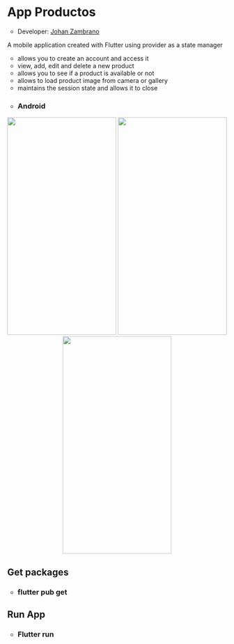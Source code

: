 <h1>App Productos</h1>
<ul>
  <li type="circle">Developer: <a href="https://www.linkedin.com/in/johan-zambrano-b537501bb/">Johan Zambrano</a></li>
</ul>

A mobile application created with Flutter using provider as a state manager

<ul>
  <li type="circle">allows you to create an account and access it</li>
  <li type="circle">view, add, edit and delete a new product</li>
  <li type="circle">allows you to see if a product is available or not</li>
  <li type="circle">allows to load product image from camera or gallery</li>
  <li type="circle">maintains the session state and allows it to close</li>
</ul>

<ul>
  <li type="circle"><h3>Android</h3></li>
</ul>

<p align="center">
<img src="https://user-images.githubusercontent.com/25967495/134773205-3bc994fa-fc16-483a-bee3-9f0bd4d41a62.jpg" width="250" height="500">
<img src="https://user-images.githubusercontent.com/25967495/134773209-0f0d7c87-75f2-433f-a136-c223a6223100.jpg" width="250" height="500">
<img src="https://user-images.githubusercontent.com/25967495/134773227-dbf97796-7657-4387-a869-d6904b0511ad.jpg" width="250" height="500">
</p>

<h2>Get packages</h2>
<ul>
  <li type="circle"><h3>flutter pub get</h3></li>
</ul>

<h2>Run App</h2>
<ul>
  <li type="circle"><h3>Flutter run</h3></li>
</ul>
